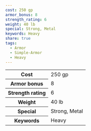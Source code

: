 ```yaml
---
cost: 250 gp
armor_bonus: 8
strength_rating: 6
weight: 40 lb
special: Strong, Metal
keywords: Heavy
share: true
tags:
  - Armor
  - Simple-Armor
  - Heavy
---
```

<p><span dir="ltr" style="overflow-x: auto;"><table><tbody><tr><th dir="ltr">Cost</th><td dir="ltr">250 gp</td></tr><tr><th dir="ltr">Armor bonus</th><td dir="auto">8</td></tr><tr><th dir="ltr">Strength rating</th><td dir="auto">6</td></tr><tr><th dir="ltr">Weight</th><td dir="ltr">40 lb</td></tr><tr><th dir="ltr">Special</th><td dir="ltr">Strong, Metal</td></tr><tr><th dir="ltr">Keywords</th><td dir="ltr">Heavy</td></tr></tbody></table></span></p>